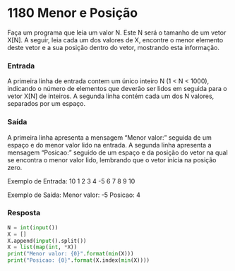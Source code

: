 # 1180 Menor e Posição

Faça um programa que leia um valor N. Este N será o tamanho de um vetor X[N]. A seguir, leia cada um dos valores de X, encontre o menor elemento deste vetor e a sua posição dentro do vetor, mostrando esta informação.

### Entrada
A primeira linha de entrada contem um único inteiro N (1 < N < 1000), indicando o número de elementos que deverão ser lidos em seguida para o vetor X[N] de inteiros. A segunda linha contém cada um dos N valores, separados por um espaço.

### Saída
A primeira linha apresenta a mensagem “Menor valor:” seguida de um espaço e do menor valor lido na entrada. A segunda linha apresenta a mensagem “Posicao:” seguido de um espaço e da posição do vetor na qual se encontra o menor valor lido, lembrando que o vetor inicia na posição zero.

Exemplo de Entrada:	
10
1 2 3 4 -5 6 7 8 9 10

Exemplo de Saída:
Menor valor: -5
Posicao: 4

### Resposta

```python
N = int(input())
X = []
X.append(input().split())
X = list(map(int, *X))
print("Menor valor: {0}".format(min(X)))
print("Posicao: {0}".format(X.index(min(X))))